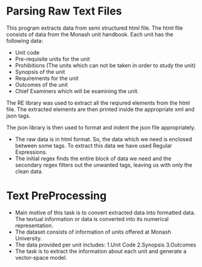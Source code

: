 # Parsing Raw Text Files

This program extracts data from semi structured html file. The html file consists of data from the Monash unit handbook.
Each unit has the following data:
* Unit code
* Pre-requisite units for the unit
* Prohibitions (The units which can not be taken in order to study the unit)
* Synopsis of the unit
* Requirements for the unit
* Outcomes of the unit
* Chief Examiners which will be examining the unit.

The RE library was used to extract all the reqiured elements from the html file.
The extracted elements are then printed inside the appropriate xml and json tags.

The json library is then used to format and indent the json file appropriately.

* The raw data is in html format. So, the data which we need is enclosed between some tags. To extract this data we have used Regular Expressions.
* The initial regex finds the entire block of data we need and the secondary regex filters out the unwanted tags, leaving us with only the clean data.


# Text PreProcessing 

* Main motive of this task is to convert extracted data into formatted data. The textual information or data is converted into its numerical representation.
* The dataset consists of information of units offered at Monash University.
* The data provided per unit includes:
1.Unit Code
2.Synopsis
3.Outcomes
* The task is to extract the information about each unit and generate a vector-space model.
